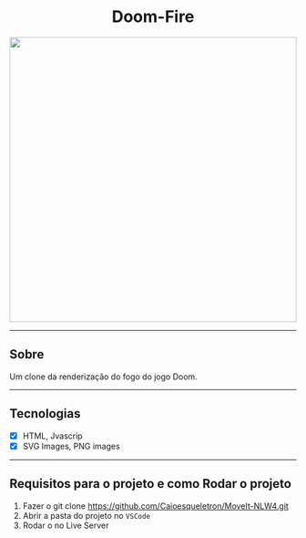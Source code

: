 <h1 align="center">
Doom-Fire
</h1>

<img align="center" width="100%" height="500px" src="https://github.com/Caioesqueletron/Doom-Fire/assets/54816901/216ceba3-6e04-451e-8977-58d35bcfc23b
"/>


<hr>



## Sobre
Um clone da renderização do fogo do jogo Doom.

<hr>

## Tecnologias

- [x] HTML, Jvascrip
- [x] SVG Images, PNG images

<hr>

## Requisitos para o projeto e como Rodar o projeto
1. Fazer o git clone https://github.com/Caioesqueletron/MoveIt-NLW4.git
2. Abrir a pasta do projeto no `VSCode`
3. Rodar o no Live Server
